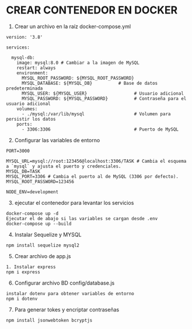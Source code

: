 # CREAR CONTENEDOR EN DOCKER
1. Crear un archivo en la raíz docker-compose.yml

```
version: '3.8'

services:

  mysql-db:
    image: mysql:8.0 # Cambiar a la imagen de MySQL
    restart: always
    environment:
      MYSQL_ROOT_PASSWORD: ${MYSQL_ROOT_PASSWORD}
      MYSQL_DATABASE: ${MYSQL_DB}          # Base de datos predeterminada
      MYSQL_USER: ${MYSQL_USER}                  # Usuario adicional
      MYSQL_PASSWORD: ${MYSQL_PASSWORD}          # Contraseña para el usuario adicional
    volumes:
      - ./mysql:/var/lib/mysql                   # Volumen para persistir los datos
    ports:
      - 3306:3306                                # Puerto de MySQL
```
2. Configurar las variables de entorno
```
PORT=3000

MYSQL_URL=mysql://root:123456@localhost:3306/TASK # Cambia el esquema a `mysql` y ajusta el puerto y credenciales.
MYSQL_DB=TASK
MYSQL_PORT=3306 # Cambia el puerto al de MySQL (3306 por defecto).
MYSQL_ROOT_PASSWORD=123456

NODE_ENV=development
```
3. ejecutar el contenedor para levantar los servicios
```
docker-compose up -d
Ejecutar el de abajo si las variables se cargan desde .env
docker-compose up --build
```
4. Instalar Sequelize y MYSQL
```
npm install sequelize mysql2
```
5. Crear archivo de app.js
```
1. Instalar express
npm i express
```

6. Configurar archivo BD config/database.js
```
instalar dotenv para obtener variables de entorno
npm i dotenv
```
7. Para generar tokes y encriptar contraseñas
```
npm install jsonwebtoken bcryptjs
```